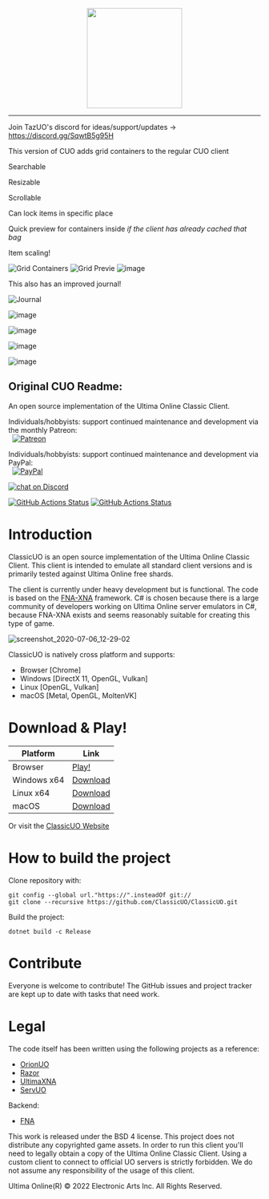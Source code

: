 <p align="center">
    <img src="https://i.imgur.com/CgpwyIQ.png" width="190" height="200" >
</p>


------------------------------------------------------------------

Join TazUO's discord for ideas/support/updates -> https://discord.gg/SqwtB5g95H

This version of CUO adds grid containers to the regular CUO client

Searchable

Resizable

Scrollable

Can lock items in specific place

Quick preview for containers inside *if the client has already cached that bag*

Item scaling!

![Grid Containers](https://user-images.githubusercontent.com/3859393/222730248-4c5a053a-853f-4750-b7dd-ff4049638c6f.gif)
![Grid Previe](https://user-images.githubusercontent.com/3859393/222873187-c88ad321-8b19-4cfd-9617-7e23b2443b6a.gif)
![image](https://user-images.githubusercontent.com/3859393/222975241-319e5fa6-2c1e-441d-97e6-b04a5e1f6f3b.png)

This also has an improved journal!

![Journal](https://user-images.githubusercontent.com/3859393/222942915-e31d26aa-e9a7-41df-9c99-570bcc00d1fb.gif)

![image](https://user-images.githubusercontent.com/3859393/225168130-5ce83950-853d-43ce-9583-65ec4b0ae9d6.png)

![image](https://user-images.githubusercontent.com/3859393/225307385-c8e8014f-9b84-4fe4-a2cd-f33fbeee9563.png)

![image](https://user-images.githubusercontent.com/3859393/226114408-28c6556d-6ba8-43c7-bf1a-079342aaeacd.png)

![image](https://user-images.githubusercontent.com/3859393/226114417-e68b1653-f719-49b3-b799-0beb07e0a211.png)


Original CUO Readme:
------------------------------------------------------------------

An open source implementation of the Ultima Online Classic Client.

Individuals/hobbyists: support continued maintenance and development via the monthly Patreon:
<br>&nbsp;&nbsp;[![Patreon](https://raw.githubusercontent.com/wiki/ocornut/imgui/web/patreon_02.png)](http://www.patreon.com/classicuo)

Individuals/hobbyists: support continued maintenance and development via PayPal:
<br>&nbsp;&nbsp;[![PayPal](https://www.paypalobjects.com/en_US/i/btn/btn_donate_LG.gif)](https://www.paypal.com/cgi-bin/webscr?cmd=_s-xclick&hosted_button_id=9ZWJBY6MS99D8)

<a href="https://discord.gg/VdyCpjQ">
<img src="https://img.shields.io/discord/458277173208547350.svg?logo=discord"
alt="chat on Discord"></a>

[![GitHub Actions Status](https://github.com/ClassicUO/ClassicUO/workflows/Build-Test/badge.svg)](https://github.com/ClassicUO/ClassicUO/actions)
[![GitHub Actions Status](https://github.com/ClassicUO/ClassicUO/workflows/Deploy/badge.svg)](https://github.com/ClassicUO/ClassicUO/actions)

# Introduction
ClassicUO is an open source implementation of the Ultima Online Classic Client. This client is intended to emulate all standard client versions and is primarily tested against Ultima Online free shards.

The client is currently under heavy development but is functional. The code is based on the [FNA-XNA](https://fna-xna.github.io/) framework. C# is chosen because there is a large community of developers working on Ultima Online server emulators in C#, because FNA-XNA exists and seems reasonably suitable for creating this type of game.

![screenshot_2020-07-06_12-29-02](https://user-images.githubusercontent.com/20810422/208747312-04f6782f-3dc8-4951-b0a0-73d2305bbfca.png)


ClassicUO is natively cross platform and supports:
* Browser [Chrome]
* Windows [DirectX 11, OpenGL, Vulkan]
* Linux   [OpenGL, Vulkan]
* macOS   [Metal, OpenGL, MoltenVK]

# Download & Play!
| Platform | Link |
| --- | --- |
| Browser | [Play!](https://play.classicuo.org) |
| Windows x64 | [Download](https://www.classicuo.eu/launcher/win-x64/ClassicUOLauncher-win-x64-release.zip) |
| Linux x64 | [Download](https://www.classicuo.eu/launcher/linux-x64/ClassicUOLauncher-linux-x64-release.zip) |
| macOS | [Download](https://www.classicuo.eu/launcher/osx/ClassicUOLauncher-osx-x64-release.zip) |

Or visit the [ClassicUO Website](https://www.classicuo.eu/)

# How to build the project

Clone repository with:
```
git config --global url."https://".insteadOf git://
git clone --recursive https://github.com/ClassicUO/ClassicUO.git
```

Build the project:
```
dotnet build -c Release
```

# Contribute
Everyone is welcome to contribute! The GitHub issues and project tracker are kept up to date with tasks that need work.

# Legal
The code itself has been written using the following projects as a reference:

* [OrionUO](https://github.com/hotride/orionuo)
* [Razor](https://github.com/msturgill/razor)
* [UltimaXNA](https://github.com/ZaneDubya/UltimaXNA)
* [ServUO](https://github.com/servuo/servuo)

Backend:
* [FNA](https://github.com/FNA-XNA/FNA)

This work is released under the BSD 4 license. This project does not distribute any copyrighted game assets. In order to run this client you'll need to legally obtain a copy of the Ultima Online Classic Client.
Using a custom client to connect to official UO servers is strictly forbidden. We do not assume any responsibility of the usage of this client.

Ultima Online(R) © 2022 Electronic Arts Inc. All Rights Reserved.
